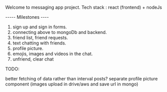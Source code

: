 Welcome to messaging app project.
Tech stack : react (frontend) + nodeJs

----- Milestones ----

1. sign up and sign in forms.
2. connecting above to mongoDb and backend.
3. friend list, friend requests.
4. text chatting with friends.
5. profile picture.
6. emojis, images and videos in the chat.
7. unfriend, clear chat

TODO:

better fetching of data rather than interval posts?
separate profile picture component (images upload in drive/aws and save url in mongo)
